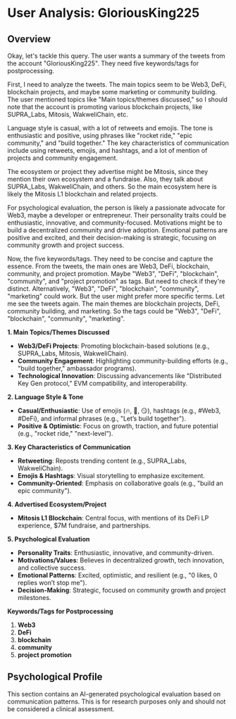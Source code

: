 # User Analysis: GloriousKing225

## Overview

<think>
Okay, let's tackle this query. The user wants a summary of the tweets from the account "GloriousKing225". They need five keywords/tags for postprocessing. 

First, I need to analyze the tweets. The main topics seem to be Web3, DeFi, blockchain projects, and maybe some marketing or community building. The user mentioned topics like "Main topics/themes discussed," so I should note that the account is promoting various blockchain projects, like SUPRA_Labs, Mitosis, WakweliChain, etc. 

Language style is casual, with a lot of retweets and emojis. The tone is enthusiastic and positive, using phrases like "rocket ride," "epic community," and "build together." The key characteristics of communication include using retweets, emojis, and hashtags, and a lot of mention of projects and community engagement.

The ecosystem or project they advertise might be Mitosis, since they mention their own ecosystem and a fundraise. Also, they talk about SUPRA_Labs, WakweliChain, and others. So the main ecosystem here is likely the Mitosis L1 blockchain and related projects.

For psychological evaluation, the person is likely a passionate advocate for Web3, maybe a developer or entrepreneur. Their personality traits could be enthusiastic, innovative, and community-focused. Motivations might be to build a decentralized community and drive adoption. Emotional patterns are positive and excited, and their decision-making is strategic, focusing on community growth and project success.

Now, the five keywords/tags. They need to be concise and capture the essence. From the tweets, the main ones are Web3, DeFi, blockchain, community, and project promotion. Maybe "Web3", "DeFi", "blockchain", "community", and "project promotion" as tags. But need to check if they're distinct. Alternatively, "Web3", "DeFi", "blockchain", "community", "marketing" could work. But the user might prefer more specific terms. Let me see the tweets again. The main themes are blockchain projects, DeFi, community building, and marketing. So the tags could be "Web3", "DeFi", "blockchain", "community", "marketing".
</think>

**1. Main Topics/Themes Discussed**  
- **Web3/DeFi Projects**: Promoting blockchain-based solutions (e.g., SUPRA_Labs, Mitosis, WakweliChain).  
- **Community Engagement**: Highlighting community-building efforts (e.g., "build together," ambassador programs).  
- **Technological Innovation**: Discussing advancements like "Distributed Key Gen protocol," EVM compatibility, and interoperability.  

**2. Language Style & Tone**  
- **Casual/Enthusiastic**: Use of emojis (🔥, 🚀, 😏), hashtags (e.g., #Web3, #DeFi), and informal phrases (e.g., "Let’s build together").  
- **Positive & Optimistic**: Focus on growth, traction, and future potential (e.g., "rocket ride," "next-level").  

**3. Key Characteristics of Communication**  
- **Retweeting**: Reposts trending content (e.g., SUPRA_Labs, WakweliChain).  
- **Emojis & Hashtags**: Visual storytelling to emphasize excitement.  
- **Community-Oriented**: Emphasis on collaborative goals (e.g., "build an epic community").  

**4. Advertised Ecosystem/Project**  
- **Mitosis L1 Blockchain**: Central focus, with mentions of its DeFi LP experience, $7M fundraise, and partnerships.  

**5. Psychological Evaluation**  
- **Personality Traits**: Enthusiastic, innovative, and community-driven.  
- **Motivations/Values**: Believes in decentralized growth, tech innovation, and collective success.  
- **Emotional Patterns**: Excited, optimistic, and resilient (e.g., "0 likes, 0 replies won’t stop me").  
- **Decision-Making**: Strategic, focused on community growth and project milestones.  

**Keywords/Tags for Postprocessing**  
1. **Web3**  
2. **DeFi**  
3. **blockchain**  
4. **community**  
5. **project promotion**

## Psychological Profile

This section contains an AI-generated psychological evaluation based on communication patterns. This is for research purposes only and should not be considered a clinical assessment.